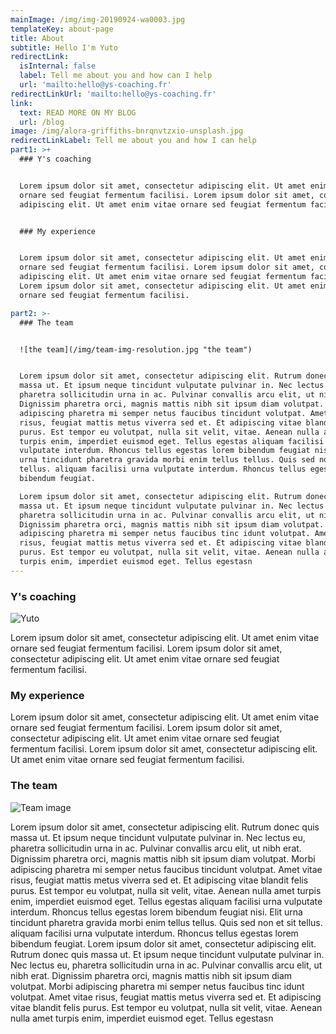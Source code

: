 ```yaml
---
mainImage: /img/img-20190924-wa0003.jpg
templateKey: about-page
title: About
subtitle: Hello I'm Yuto
redirectLink:
  isInternal: false
  label: Tell me about you and how can I help
  url: 'mailto:hello@ys-coaching.fr'
redirectLinkUrl: 'mailto:hello@ys-coaching.fr'
link:
  text: READ MORE ON MY BLOG
  url: /blog
image: /img/alora-griffiths-bnrqnvtzxio-unsplash.jpg
redirectLinkLabel: Tell me about you and how I can help
part1: >+
  ### Y's coaching


  Lorem ipsum dolor sit amet, consectetur adipiscing elit. Ut amet enim vitae
  ornare sed feugiat fermentum facilisi. Lorem ipsum dolor sit amet, consectetur
  adipiscing elit. Ut amet enim vitae ornare sed feugiat fermentum facilisi.


  ### My experience


  Lorem ipsum dolor sit amet, consectetur adipiscing elit. Ut amet enim vitae
  ornare sed feugiat fermentum facilisi. Lorem ipsum dolor sit amet, consectetur
  adipiscing elit. Ut amet enim vitae ornare sed feugiat fermentum facilisi.
  Lorem ipsum dolor sit amet, consectetur adipiscing elit. Ut amet enim vitae
  ornare sed feugiat fermentum facilisi.

part2: >-
  ### The team


  ![the team](/img/team-img-resolution.jpg "the team")


  Lorem ipsum dolor sit amet, consectetur adipiscing elit. Rutrum donec quis
  massa ut. Et ipsum neque tincidunt vulputate pulvinar in. Nec lectus eu,
  pharetra sollicitudin urna in ac. Pulvinar convallis arcu elit, ut nibh erat.
  Dignissim pharetra orci, magnis mattis nibh sit ipsum diam volutpat. Morbi
  adipiscing pharetra mi semper netus faucibus tincidunt volutpat. Amet vitae
  risus, feugiat mattis metus viverra sed et. Et adipiscing vitae blandit felis
  purus. Est tempor eu volutpat, nulla sit velit, vitae. Aenean nulla amet
  turpis enim, imperdiet euismod eget. Tellus egestas aliquam facilisi urna
  vulputate interdum. Rhoncus tellus egestas lorem bibendum feugiat nisi. Elit
  urna tincidunt pharetra gravida morbi enim tellus tellus. Quis sed non et sit
  tellus. aliquam facilisi urna vulputate interdum. Rhoncus tellus egestas lorem
  bibendum feugiat.

  Lorem ipsum dolor sit amet, consectetur adipiscing elit. Rutrum donec quis
  massa ut. Et ipsum neque tincidunt vulputate pulvinar in. Nec lectus eu,
  pharetra sollicitudin urna in ac. Pulvinar convallis arcu elit, ut nibh erat.
  Dignissim pharetra orci, magnis mattis nibh sit ipsum diam volutpat. Morbi
  adipiscing pharetra mi semper netus faucibus tinc idunt volutpat. Amet vitae
  risus, feugiat mattis metus viverra sed et. Et adipiscing vitae blandit felis
  purus. Est tempor eu volutpat, nulla sit velit, vitae. Aenean nulla amet
  turpis enim, imperdiet euismod eget. Tellus egestasn
---
```

### Y's coaching

![Yuto](/img/img-20190924-wa0003.jpg "Yuto")

Lorem ipsum dolor sit amet, consectetur adipiscing elit. Ut amet enim vitae ornare sed feugiat fermentum facilisi. Lorem ipsum dolor sit amet, consectetur adipiscing elit. Ut amet enim vitae ornare sed feugiat fermentum facilisi.

### My experience

Lorem ipsum dolor sit amet, consectetur adipiscing elit. Ut amet enim vitae ornare sed feugiat fermentum facilisi. Lorem ipsum dolor sit amet, consectetur adipiscing elit. Ut amet enim vitae ornare sed feugiat fermentum facilisi. Lorem ipsum dolor sit amet, consectetur adipiscing elit. Ut amet enim vitae ornare sed feugiat fermentum facilisi.



### The team

![Team image](/img/team-img-resolution.jpg "the team")

Lorem ipsum dolor sit amet, consectetur adipiscing elit. Rutrum donec quis massa ut. Et ipsum neque tincidunt vulputate pulvinar in. Nec lectus eu, pharetra sollicitudin urna in ac. Pulvinar convallis arcu elit, ut nibh erat. Dignissim pharetra orci, magnis mattis nibh sit ipsum diam volutpat. Morbi adipiscing pharetra mi semper netus faucibus tincidunt volutpat. Amet vitae risus, feugiat mattis metus viverra sed et. Et adipiscing vitae blandit felis purus. Est tempor eu volutpat, nulla sit velit, vitae. Aenean nulla amet turpis enim, imperdiet euismod eget. Tellus egestas aliquam facilisi urna vulputate interdum. Rhoncus tellus egestas lorem bibendum feugiat nisi. Elit urna tincidunt pharetra gravida morbi enim tellus tellus. Quis sed non et sit tellus. aliquam facilisi urna vulputate interdum. Rhoncus tellus egestas lorem bibendum feugiat. Lorem ipsum dolor sit amet, consectetur adipiscing elit. Rutrum donec quis massa ut. Et ipsum neque tincidunt vulputate pulvinar in. Nec lectus eu, pharetra sollicitudin urna in ac. Pulvinar convallis arcu elit, ut nibh erat. Dignissim pharetra orci, magnis mattis nibh sit ipsum diam volutpat. Morbi adipiscing pharetra mi semper netus faucibus tinc idunt volutpat. Amet vitae risus, feugiat mattis metus viverra sed et. Et adipiscing vitae blandit felis purus. Est tempor eu volutpat, nulla sit velit, vitae. Aenean nulla amet turpis enim, imperdiet euismod eget. Tellus egestasn